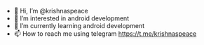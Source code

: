 - 👋 Hi, I’m @krishnaspeace
- 👀 I’m interested in android development
- 🌱 I’m currently learning android development
- 📫 How to reach me using telegram https://t.me/krishnaspeace

<!---
krishnaspeace/krishnaspeace is a ✨ special ✨ repository because its `README.md` (this file) appears on your GitHub profile.
You can click the Preview link to take a look at your changes.
--->
